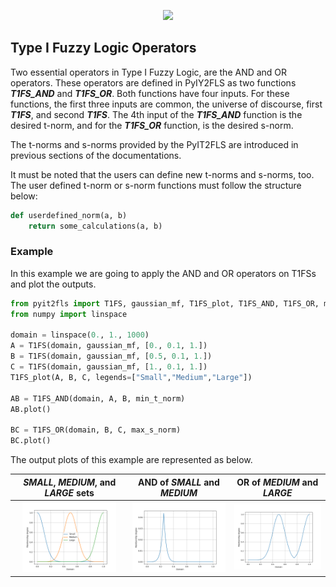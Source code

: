 <p align="center"><img src="https://raw.githubusercontent.com/Haghrah/PyIT2FLS/master/PyIT2FLS_icon.png" width="200"/></p>

## Type I Fuzzy Logic Operators
Two essential operators in Type I Fuzzy Logic, are the AND and OR operators. These operators are defined in PyIY2FLS as two functions **_T1FS_AND_** and **_T1FS_OR_**. Both functions have four inputs. For these functions, the first three inputs are common, the universe of discourse, first **_T1FS_**, and second **_T1FS_**. The 4th input of the **_T1FS_AND_** function is the desired t-norm, and for the **_T1FS_OR_** function, is the desired s-norm.

The t-norms and s-norms provided by the PyIT2FLS are introduced in previous sections of the documentations.

It must be noted that the users can define new t-norms and s-norms, too. The user defined t-norm or s-norm functions must follow the structure below:

```python
def userdefined_norm(a, b)
	return some_calculations(a, b)
```

### Example
In this example we are going to apply the AND and OR operators on T1FSs and plot the outputs.

```python
from pyit2fls import T1FS, gaussian_mf, T1FS_plot, T1FS_AND, T1FS_OR, min_t_norm, max_s_norm
from numpy import linspace

domain = linspace(0., 1., 1000)
A = T1FS(domain, gaussian_mf, [0., 0.1, 1.])
B = T1FS(domain, gaussian_mf, [0.5, 0.1, 1.])
C = T1FS(domain, gaussian_mf, [1., 0.1, 1.])
T1FS_plot(A, B, C, legends=["Small","Medium","Large"])

AB = T1FS_AND(domain, A, B, min_t_norm)
AB.plot()

BC = T1FS_OR(domain, B, C, max_s_norm)
BC.plot()
```

The output plots of this example are represented as below.

|  **_SMALL_**, **_MEDIUM_**, and **_LARGE_** sets  | AND of **_SMALL_** and **_MEDIUM_** | OR of **_MEDIUM_** and **_LARGE_** |
|:---------------------:|:-----------:|:------------------:|
| <img src="https://github.com/Haghrah/PyIT2FLS/blob/master/markdown%20docs/images/2.1._.png" width="150"> | <img src="https://github.com/Haghrah/PyIT2FLS/blob/master/markdown%20docs/images/2.2._.png" width="150"> | <img src="https://github.com/Haghrah/PyIT2FLS/blob/master/markdown%20docs/images/2.3._.png" width="150"> |
















